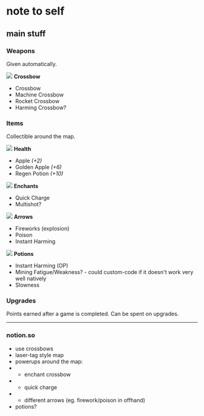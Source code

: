 # note to self

## main stuff

### Weapons
Given automatically.

![](https://res.plexion.dev/minecraft/item/crossbow_standby.png) **Crossbow**
- Crossbow
- Machine Crossbow
- Rocket Crossbow
- Harming Crossbow?

### Items
Collectible around the map.

![](https://res.plexion.dev/minecraft/item/golden_apple.png) **Health**
- Apple *(+2)*
- Golden Apple *(+6)*
- Regen Potion *(+10)*

![](https://res.plexion.dev/minecraft/item/enchanted_book.png) **Enchants**
- Quick Charge
- Multishot?

![](https://res.plexion.dev/minecraft/item/arrow.png) **Arrows**
- Fireworks (explosion)
- Poison
- Instant Harming

![](https://res.plexion.dev/minecraft/item/potion.png) **Potions**
- Instant Harming (OP)
- Mining Fatigue/Weakness? - could custom-code if it doesn't work very well natively
- Slowness

### Upgrades
Points earned after a game is completed. Can be spent on upgrades.

---

### notion.so
- use crossbows
- laser-tag style map
- powerups around the map:
- - enchant crossbow
- - quick charge
- - different arrows (eg. firework/poison in offhand)
- potions?